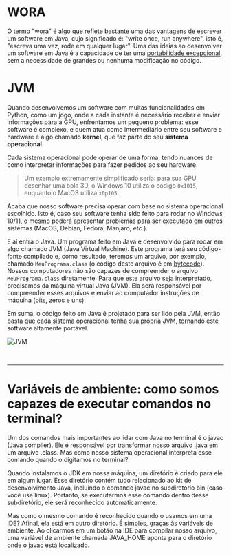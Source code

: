 # WORA
O termo "wora" é algo que reflete bastante uma das vantagens de escrever um software em Java, cujo significado é: "write once, run anywhere", isto é, "escreva uma vez, rode em qualquer lugar".
Uma das ideias ao desenvolver um software em Java é a capacidade de ter uma [portabilidade excepcional](https://pt.wikipedia.org/wiki/Portabilidade_de_software), sem a necessidade de grandes ou nenhuma modificação no código.

# JVM
Quando desenvolvemos um software com muitas funcionalidades em Python, como um jogo, onde a cada instante é necessário receber e enviar informações para a GPU, enfrentamos um pequeno problema: esse software é complexo, e quem atua como intermediário entre seu software e hardware é algo chamado __kernel__, que faz parte do seu __sistema operacional__.

Cada sistema operacional pode operar de uma forma, tendo nuances de como interpretar informações para fazer pedidos ao seu hardware.
> Um exemplo extremamente simplificado seria: para sua GPU desenhar uma bola 3D, o Windows 10 utiliza o código `0x1015`, enquanto o MacOS utiliza `x0p105`.

Acaba que nosso software precisa operar com base no sistema operacional escolhido. Isto é, caso seu software tenha sido feito para rodar no Windows 10/11, o mesmo poderá apresentar problemas para ser executado em outros sistemas (MacOS, Debian, Fedora, Manjaro, etc.).

E aí entra o Java. Um programa feito em Java é desenvolvido para rodar em algo chamado JVM (Java Virtual Machine). Este programa terá seu código-fonte compilado e, como resultado, teremos um arquivo, por exemplo, chamado `MeuPrograma.class` (o código deste arquivo é em [bytecode](https://www.techtarget.com/whatis/definition/bytecode)). 
Nossos computadores não são capazes de compreender o arquivo `MeuPrograma.class` diretamente. Para que este arquivo seja interpretado, precisamos da máquina virtual Java (JVM). Ela será responsável por compreender esses arquivos e enviar ao computador instruções de máquina (bits, zeros e uns). 

Em suma, o código feito em Java é projetado para ser lido pela JVM, então basta que cada sistema operacional tenha sua própria JVM, tornando este software altamente portável.

![JVM](https://github.com/FireguiQueen/Java/assets/98475125/0f973e29-41f0-424e-b832-634ada8c4d5c)

<br>

_____________

# Variáveis de ambiente: como somos capazes de executar comandos no terminal? 
Um dos comandos mais importantes ao lidar com Java no terminal é o javac (Java compiler). Ele é responsável por transformar nosso arquivo .java em um arquivo .class. Mas como nosso sistema operacional interpreta esse comando quando o digitamos no terminal?

Quando instalamos o JDK em nossa máquina, um diretório é criado para ele em algum lugar. Esse diretório contém tudo relacionado ao kit de desenvolvimento Java, incluindo o comando javac no subdiretório bin (caso você use linux). Portanto, se executarmos esse comando dentro desse subdiretório, ele será reconhecido automaticamente.

Mas como o mesmo comando é reconhecido quando o usamos em uma IDE? Afinal, ela está em outro diretório. É simples, graças às variáveis de ambiente. Ao clicarmos em um botão na IDE para compilar nosso arquivo, uma variável de ambiente chamada JAVA_HOME aponta para o diretório onde o javac está localizado.



